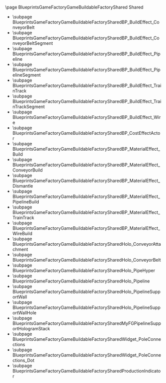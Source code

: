 \page BlueprintsGameFactoryGameBuildableFactoryShared Shared
- \subpage BlueprintsGameFactoryGameBuildableFactorySharedBP_BuildEffect_ConveyorBelt
- \subpage BlueprintsGameFactoryGameBuildableFactorySharedBP_BuildEffect_ConveyorBeltSegment
- \subpage BlueprintsGameFactoryGameBuildableFactorySharedBP_BuildEffect_Pipeline
- \subpage BlueprintsGameFactoryGameBuildableFactorySharedBP_BuildEffect_PipelineSegment
- \subpage BlueprintsGameFactoryGameBuildableFactorySharedBP_BuildEffect_TrainTrack
- \subpage BlueprintsGameFactoryGameBuildableFactorySharedBP_BuildEffect_TrainTrackSegment
- \subpage BlueprintsGameFactoryGameBuildableFactorySharedBP_BuildEffect_Wire
- \subpage BlueprintsGameFactoryGameBuildableFactorySharedBP_CostEffectActor
- \subpage BlueprintsGameFactoryGameBuildableFactorySharedBP_MaterialEffect_Build
- \subpage BlueprintsGameFactoryGameBuildableFactorySharedBP_MaterialEffect_ConveyorBuild
- \subpage BlueprintsGameFactoryGameBuildableFactorySharedBP_MaterialEffect_Dismantle
- \subpage BlueprintsGameFactoryGameBuildableFactorySharedBP_MaterialEffect_PipelineBuild
- \subpage BlueprintsGameFactoryGameBuildableFactorySharedBP_MaterialEffect_TrainTrack
- \subpage BlueprintsGameFactoryGameBuildableFactorySharedBP_MaterialEffect_WireBuild
- \subpage BlueprintsGameFactoryGameBuildableFactorySharedHolo_ConveyorAttachment
- \subpage BlueprintsGameFactoryGameBuildableFactorySharedHolo_ConveyorBelt
- \subpage BlueprintsGameFactoryGameBuildableFactorySharedHolo_PipeHyper
- \subpage BlueprintsGameFactoryGameBuildableFactorySharedHolo_Pipeline
- \subpage BlueprintsGameFactoryGameBuildableFactorySharedHolo_PipelineSupportWall
- \subpage BlueprintsGameFactoryGameBuildableFactorySharedHolo_PipelineSupportWallHole
- \subpage BlueprintsGameFactoryGameBuildableFactorySharedMyFGPipelineSupportHologramStack
- \subpage BlueprintsGameFactoryGameBuildableFactorySharedWidget_PoleConnections
- \subpage BlueprintsGameFactoryGameBuildableFactorySharedWidget_PoleConnections_Dot
- \subpage BlueprintsGameFactoryGameBuildableFactorySharedProductionIndicator
